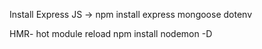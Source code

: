 Install Express JS
  -> npm install express mongoose dotenv

HMR- hot module reload
     npm install nodemon -D


  
